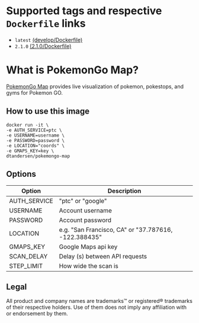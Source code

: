 # Supported tags and respective `Dockerfile` links

- `latest` [(develop/Dockerfile)](https://github.com/dtandersen/pokemongo-map-docker/blob/master/Dockerfile)
- `2.1.0` [(2.1.0/Dockerfile)](https://github.com/dtandersen/pokemongo-map-docker/blob/2.1.0/Dockerfile)

# What is PokemonGo Map?

[PokemonGo Map](https://github.com/AHAAAAAAA/PokemonGo-Map) provides live visualization of pokemon, pokestops, and gyms for Pokemon GO.

## How to use this image

	docker run -it \
	-e AUTH_SERVICE=ptc \
	-e USERNAME=username \
	-e PASSWORD=password \
	-e LOCATION="coords" \
	-e GMAPS_KEY=key \
	dtandersen/pokemongo-map

## Options

| Option | Description |
| ------ | ----------- |
| AUTH_SERVICE | "ptc" or "google" |
| USERNAME     | Account username |
| PASSWORD     | Account password |
| LOCATION     | e.g. "San Francisco, CA" or "37.787616, -122.388435" |
| GMAPS_KEY    | Google Maps api key |
| SCAN_DELAY   | Delay (s) between API requests |
| STEP_LIMIT   | How wide the scan is |

## Legal

All product and company names are trademarks™ or registered® trademarks of their respective holders. Use of them does not imply any affiliation with or endorsement by them.
